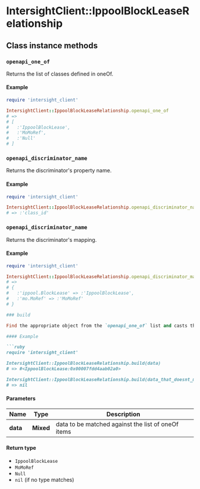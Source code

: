 # IntersightClient::IppoolBlockLeaseRelationship

## Class instance methods

### `openapi_one_of`

Returns the list of classes defined in oneOf.

#### Example

```ruby
require 'intersight_client'

IntersightClient::IppoolBlockLeaseRelationship.openapi_one_of
# =>
# [
#   :'IppoolBlockLease',
#   :'MoMoRef',
#   :'Null'
# ]
```

### `openapi_discriminator_name`

Returns the discriminator's property name.

#### Example

```ruby
require 'intersight_client'

IntersightClient::IppoolBlockLeaseRelationship.openapi_discriminator_name
# => :'class_id'
```

### `openapi_discriminator_name`

Returns the discriminator's mapping.

#### Example

```ruby
require 'intersight_client'

IntersightClient::IppoolBlockLeaseRelationship.openapi_discriminator_mapping
# =>
# {
#   :'ippool.BlockLease' => :'IppoolBlockLease',
#   :'mo.MoRef' => :'MoMoRef'
# }

### build

Find the appropriate object from the `openapi_one_of` list and casts the data into it.

#### Example

```ruby
require 'intersight_client'

IntersightClient::IppoolBlockLeaseRelationship.build(data)
# => #<IppoolBlockLease:0x00007fdd4aab02a0>

IntersightClient::IppoolBlockLeaseRelationship.build(data_that_doesnt_match)
# => nil
```

#### Parameters

| Name | Type | Description |
| ---- | ---- | ----------- |
| **data** | **Mixed** | data to be matched against the list of oneOf items |

#### Return type

- `IppoolBlockLease`
- `MoMoRef`
- `Null`
- `nil` (if no type matches)

